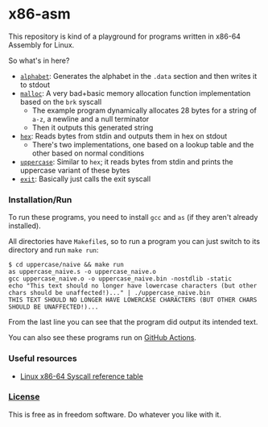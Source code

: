 # x86-asm
This repository is kind of a playground for programs written in x86-64 Assembly for Linux.

So what's in here?
* [`alphabet`](alphabet/alphabet.s): Generates the alphabet in the `.data` section and then writes it to stdout
* [`malloc`](malloc): A very bad+basic memory allocation function implementation based on the `brk` syscall
  * The example program dynamically allocates 28 bytes for a string of `a-z`, a newline and a null terminator
  * Then it outputs this generated string
* [`hex`](hex): Reads bytes from stdin and outputs them in hex on stdout
  * There's two implementations, one based on a lookup table and the other based on normal conditions
* [`uppercase`](uppercase/naive/uppercase_naive.s): Similar to `hex`; it reads bytes from stdin and prints the uppercase variant of these bytes
* [`exit`](exit): Basically just calls the exit syscall

### Installation/Run
To run these programs, you need to install `gcc` and `as` (if they aren't already installed).

All directories have `Makefile`s, so to run a program you can just switch to its directory and run `make run`:

    $ cd uppercase/naive && make run
    as uppercase_naive.s -o uppercase_naive.o
    gcc uppercase_naive.o -o uppercase_naive.bin -nostdlib -static
    echo "This text should no longer have lowercase characters (but other chars should be unaffected!)..." | ./uppercase_naive.bin
    THIS TEXT SHOULD NO LONGER HAVE LOWERCASE CHARACTERS (BUT OTHER CHARS SHOULD BE UNAFFECTED!)...

From the last line you can see that the program did output its intended text.

You can also see these programs run on [GitHub Actions](https://github.com/xarantolus/x86-asm/actions/workflows/run_all.yml).


### Useful resources
* [Linux x86-64 Syscall reference table](https://syscalls.w3challs.com/?arch=x86_64)


### [License](LICENSE)
This is free as in freedom software. Do whatever you like with it.
